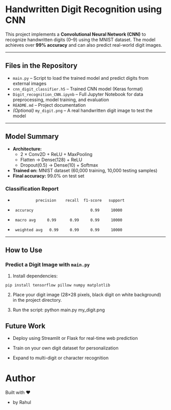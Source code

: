 # Handwritten Digit Recognition using CNN

This project implements a **Convolutional Neural Network (CNN)** to recognize handwritten digits (0–9) using the MNIST dataset. The model achieves over **99% accuracy** and can also predict real-world digit images.

---

## Files in the Repository

- `main.py` – Script to load the trained model and predict digits from external images
- `cnn_digit_classifier.h5` – Trained CNN model (Keras format)
- `Digit_recognition_CNN.ipynb` – Full Jupyter Notebook for data preprocessing, model training, and evaluation
- `README.md` – Project documentation
- *(Optional)* `my_digit.png` – A real handwritten digit image to test the model

---

## Model Summary

- **Architecture:**  
  - 2 × Conv2D + ReLU + MaxPooling
  - Flatten → Dense(128) + ReLU
  - Dropout(0.5) → Dense(10) + Softmax
- **Trained on:** MNIST dataset (60,000 training, 10,000 testing samples)
- **Final accuracy:** 99.0% on test set

### Classification Report
-               precision    recall  f1-score   support
-      accuracy                         0.99     10000
-      macro avg     0.99      0.99     0.99     10000
-      weighted avg   0.99     0.99     0.99     10000


---

##  How to Use

###  Predict a Digit Image with `main.py`

1. Install dependencies:
```bash
pip install tensorflow pillow numpy matplotlib
```

2. Place your digit image (28×28 pixels, black digit on white background) in the project directory.

3. Run the script:
   python main.py my_digit.png
   
##  Future Work
* Deploy using Streamlit or Flask for real-time web prediction

* Train on your own digit dataset for personalization

* Expand to multi-digit or character recognition

# Author
Built with ❤️
- by Rahul 





